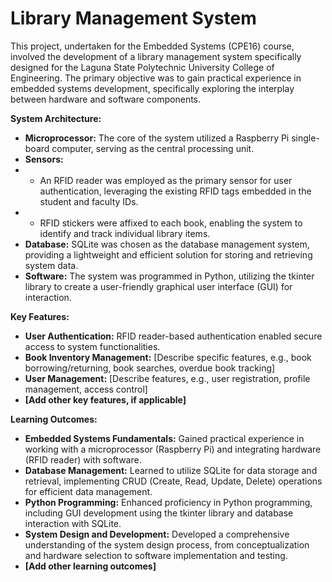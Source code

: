 # Library Management System

This project, undertaken for the Embedded Systems (CPE16) course, involved the development of a library management system specifically designed for the Laguna State Polytechnic University College of Engineering. The primary objective was to gain practical experience in embedded systems development, specifically exploring the interplay between hardware and software components. 

**System Architecture:**

* **Microprocessor:** The core of the system utilized a Raspberry Pi single-board computer, serving as the central processing unit. 
* **Sensors:**
* * An RFID reader was employed as the primary sensor for user authentication, leveraging the existing RFID tags embedded in the student and faculty IDs.
* * RFID stickers were affixed to each book, enabling the system to identify and track individual library items.
* **Database:** SQLite was chosen as the database management system, providing a lightweight and efficient solution for storing and retrieving system data.
* **Software:** The system was programmed in Python, utilizing the tkinter library to create a user-friendly graphical user interface (GUI) for interaction.

**Key Features:**

* **User Authentication:** RFID reader-based authentication enabled secure access to system functionalities.
* **Book Inventory Management:** [Describe specific features, e.g., book borrowing/returning, book searches, overdue book tracking]
* **User Management:** [Describe features, e.g., user registration, profile management, access control]
* **[Add other key features, if applicable]**

**Learning Outcomes:**

* **Embedded Systems Fundamentals:** Gained practical experience in working with a microprocessor (Raspberry Pi) and integrating hardware (RFID reader) with software.
* **Database Management:** Learned to utilize SQLite for data storage and retrieval, implementing CRUD (Create, Read, Update, Delete) operations for efficient data management.
* **Python Programming:** Enhanced proficiency in Python programming, including GUI development using the tkinter library and database interaction with SQLite.
* **System Design and Development:** Developed a comprehensive understanding of the system design process, from conceptualization and hardware selection to software implementation and testing.
* **[Add other learning outcomes]**
